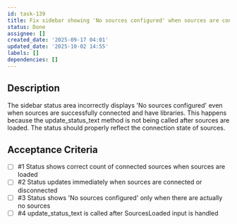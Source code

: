 ```yaml
---
id: task-139
title: Fix sidebar showing 'No sources configured' when sources are connected
status: Done
assignee: []
created_date: '2025-09-17 04:01'
updated_date: '2025-10-02 14:55'
labels: []
dependencies: []
---
```


## Description

The sidebar status area incorrectly displays 'No sources configured' even when sources are successfully connected and have libraries. This happens because the update_status_text method is not being called after sources are loaded. The status should properly reflect the connection state of sources.

## Acceptance Criteria
<!-- AC:BEGIN -->
- [ ] #1 Status shows correct count of connected sources when sources are loaded
- [ ] #2 Status updates immediately when sources are connected or disconnected
- [ ] #3 Status shows 'No sources configured' only when there are actually no sources
- [ ] #4 update_status_text is called after SourcesLoaded input is handled
<!-- AC:END -->
